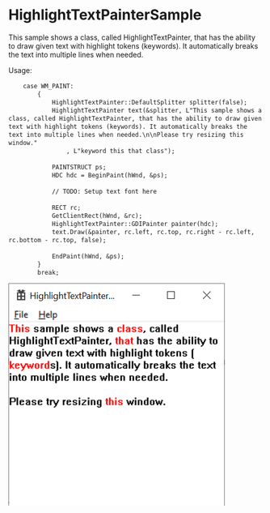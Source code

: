 # HighlightTextPainterSample
This sample shows a class, called HighlightTextPainter, that has the ability to draw given text with highlight tokens (keywords). It automatically breaks the text into multiple lines when needed.

Usage:
```
    case WM_PAINT:
        {
            HighlightTextPainter::DefaultSplitter splitter(false);
            HighlightTextPainter text(&splitter, L"This sample shows a class, called HighlightTextPainter, that has the ability to draw given text with highlight tokens (keywords). It automatically breaks the text into multiple lines when needed.\n\nPlease try resizing this window."
                , L"keyword this that class");

            PAINTSTRUCT ps;
            HDC hdc = BeginPaint(hWnd, &ps);
            
            // TODO: Setup text font here

            RECT rc;
            GetClientRect(hWnd, &rc);
            HighlightTextPainter::GDIPainter painter(hdc);
            text.Draw(&painter, rc.left, rc.top, rc.right - rc.left, rc.bottom - rc.top, false);

            EndPaint(hWnd, &ps);
        }
        break;

```

![screenshot](https://github.com/huxia1124/HighlightTextPainterSample/blob/master/HighlightTextPainter.png)
